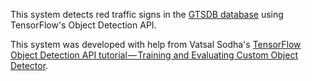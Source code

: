 This system detects red traffic signs in the [GTSDB database](http://benchmark.ini.rub.de/?section=gtsdb&subsection=dataset) using TensorFlow's Object Detection API.

This system was developed with help from Vatsal Sodha's [TensorFlow Object Detection API tutorial — Training and Evaluating Custom Object Detector](https://becominghuman.ai/tensorflow-object-detection-api-tutorial-training-and-evaluating-custom-object-detector-ed2594afcf73).


